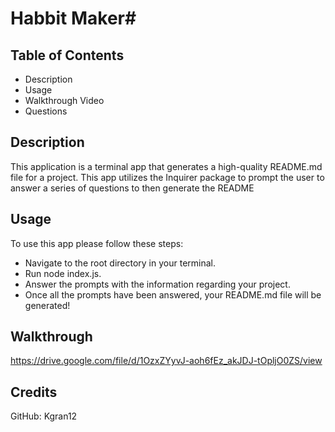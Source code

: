 # Habbit Maker#

## Table of Contents
- Description
- Usage
- Walkthrough Video
- Questions

## Description

This application is a terminal app that generates a high-quality README.md file for a project. This app utilizes the Inquirer package to prompt the user to answer a series of questions to then generate the README

## Usage

To use this app please follow these steps:

- Navigate to the root directory in your terminal.
- Run node index.js.
- Answer the prompts with the information regarding your project.
- Once all the prompts have been answered, your README.md file will be generated!

## Walkthrough

https://drive.google.com/file/d/1OzxZYyvJ-aoh6fEz_akJDJ-tOpljO0ZS/view


## Credits

GitHub: Kgran12
